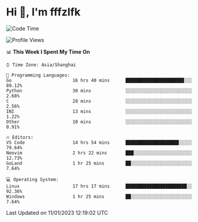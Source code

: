 # Hi 👋, I'm fffzlfk

<!--START_SECTION:waka-->
![Code Time](http://img.shields.io/badge/Code%20Time-28%20hrs%2037%20mins-blue)

![Profile Views](http://img.shields.io/badge/Profile%20Views-4-blue)

📊 **This Week I Spent My Time On** 

```text
⌚︎ Time Zone: Asia/Shanghai

💬 Programming Languages: 
Go                       16 hrs 40 mins      ██████████████████████░░░   89.12% 
Python                   30 mins             ░░░░░░░░░░░░░░░░░░░░░░░░░   2.68% 
C                        28 mins             ░░░░░░░░░░░░░░░░░░░░░░░░░   2.56% 
INI                      13 mins             ░░░░░░░░░░░░░░░░░░░░░░░░░   1.22% 
Other                    10 mins             ░░░░░░░░░░░░░░░░░░░░░░░░░   0.91%

🔥 Editors: 
VS Code                  14 hrs 54 mins      ████████████████████░░░░░   79.64% 
Neovim                   2 hrs 22 mins       ███░░░░░░░░░░░░░░░░░░░░░░   12.73% 
GoLand                   1 hr 25 mins        ██░░░░░░░░░░░░░░░░░░░░░░░   7.64%

💻 Operating System: 
Linux                    17 hrs 17 mins      ███████████████████████░░   92.36% 
Windows                  1 hr 25 mins        ██░░░░░░░░░░░░░░░░░░░░░░░   7.64%

```


 Last Updated on 11/01/2023 12:19:02 UTC
<!--END_SECTION:waka-->
